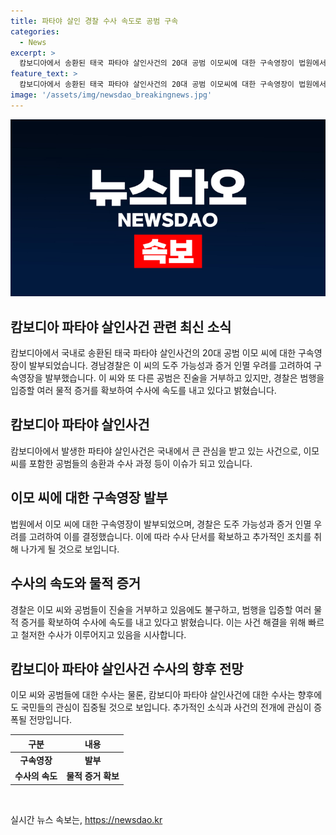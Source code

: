 ```yaml
---
title: 파타야 살인 경찰 수사 속도로 공범 구속
categories:
  - News
excerpt: >
  캄보디아에서 송환된 태국 파타야 살인사건의 20대 공범 이모씨에 대한 구속영장이 법원에서 발부됐다. 경찰은 이모씨의 도주 가능성과 증거 인멸 우려를 고려하여 법원으로부터 구속영장을 발부받았다. 이모씨와 이미 구속된 공범은 여전히 혐의를 부인 중이지만, 경찰은 범행을 입증할 물적 증거를 확보하여 수사에 속도를 내고 있다고 밝혔다.
feature_text: >
  캄보디아에서 송환된 태국 파타야 살인사건의 20대 공범 이모씨에 대한 구속영장이 법원에서 발부됐다. 경찰은 이모씨의 도주 가능성과 증거 인멸 우려를 고려하여 법원으로부터 구속영장을 발부받았다. 이모씨와 이미 구속된 공범은 여전히 혐의를 부인 중이지만, 경찰은 범행을 입증할 물적 증거를 확보하여 수사에 속도를 내고 있다고 밝혔다.
image: '/assets/img/newsdao_breakingnews.jpg'
---
```


<p><img src="/assets/img/newsdao_breakingnews.jpg" alt="ranknews 속보" /></p>

<h2 data-ke-size="size26">캄보디아 파타야 살인사건 관련 최신 소식</h2>

<p data-ke-size="size16">캄보디아에서 국내로 송환된 태국 파타야 살인사건의 20대 공범 이모 씨에 대한 구속영장이 발부되었습니다. 경남경찰은 이 씨의 도주 가능성과 증거 인멸 우려를 고려하여 구속영장을 발부했습니다. 이 씨와 또 다른 공범은 진술을 거부하고 있지만, 경찰은 범행을 입증할 여러 물적 증거를 확보하여 수사에 속도를 내고 있다고 밝혔습니다.</p>

<h2 data-ke-size="size26">캄보디아 파타야 살인사건</h2>

<p data-ke-size="size16">캄보디아에서 발생한 파타야 살인사건은 국내에서 큰 관심을 받고 있는 사건으로, 이모 씨를 포함한 공범들의 송환과 수사 과정 등이 이슈가 되고 있습니다.</p>

<h2 data-ke-size="size26">이모 씨에 대한 구속영장 발부</h2>

<p data-ke-size="size16">법원에서 이모 씨에 대한 구속영장이 발부되었으며, 경찰은 도주 가능성과 증거 인멸 우려를 고려하여 이를 결정했습니다. 이에 따라 수사 단서를 확보하고 추가적인 조치를 취해 나가게 될 것으로 보입니다.</p>

<h2 data-ke-size="size26">수사의 속도와 물적 증거</h2>

<p data-ke-size="size16">경찰은 이모 씨와 공범들이 진술을 거부하고 있음에도 불구하고, 범행을 입증할 여러 물적 증거를 확보하여 수사에 속도를 내고 있다고 밝혔습니다. 이는 사건 해결을 위해 빠르고 철저한 수사가 이루어지고 있음을 시사합니다.</p>

<h2 data-ke-size="size26">캄보디아 파타야 살인사건 수사의 향후 전망</h2>

<p data-ke-size="size16">이모 씨와 공범들에 대한 수사는 물론, 캄보디아 파타야 살인사건에 대한 수사는 향후에도 국민들의 관심이 집중될 것으로 보입니다. 추가적인 소식과 사건의 전개에 관심이 증폭될 전망입니다.</p>

<table>
    <thead>
        <tr>
            <th scope="col">구분</th>
            <th scope="col">내용</th>
        </tr>
    </thead>
    <tbody>
        <tr>
            <td style="text-align: center; height: 17px;"><b>구속영장</b></td>
            <td style="text-align: center; height: 17px;"><b>발부</b></td>
        </tr>
        <tr>
            <td style="text-align: center; height: 17px;"><b>수사의 속도</b></td>
            <td style="text-align: center; height: 17px;"><b>물적 증거 확보</b></td>
        </tr>
    </tbody>
</table>

<p data-ke-size="size16">&nbsp;</p>
실시간 뉴스 속보는, <a href="https://newsdao.kr" rel="dofollow">https://newsdao.kr</a>


